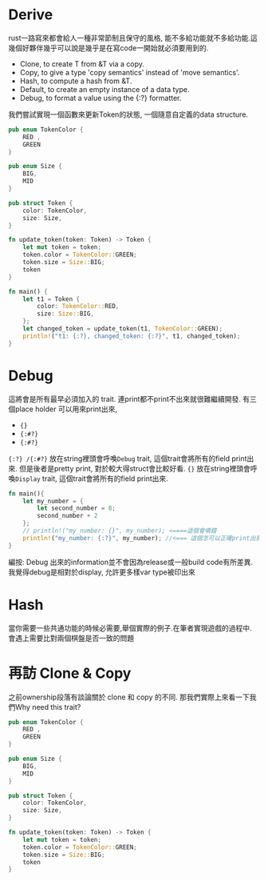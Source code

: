 # Derive
rust一路寫來都會給人一種非常節制且保守的風格, 能不多給功能就不多給功能.這幾個好夥伴幾乎可以說是幾乎是在寫code一開始就必須要用到的.


- Clone, to create T from &T via a copy.
- Copy, to give a type 'copy semantics' instead of 'move semantics'.
- Hash, to compute a hash from &T.
- Default, to create an empty instance of a data type.
- Debug, to format a value using the {:?} formatter.

我們嘗試實現一個函數來更新Token的狀態, 一個隨意自定義的data structure.

```rust
pub enum TokenColor {
    RED ,
    GREEN
}

pub enum Size {
    BIG,
    MID
}

pub struct Token {
    color: TokenColor,
    size: Size,
}

fn update_token(token: Token) -> Token {
    let mut token = token;
    token.color = TokenColor::GREEN;
    token.size = Size::BIG;
    token
}

fn main() {
    let t1 = Token {
        color: TokenColor::RED,
        size: Size::BIG,
    };
    let changed_token = update_token(t1, TokenColor::GREEN);
    println!("t1: {:?}, changed_token: {:?}", t1, changed_token);
}
```
# Debug
這將會是所有最早必須加入的 trait. 連print都不print不出來就很難繼續開發. 
有三個place holder 可以用來print出來, 
- `{}`
- `{:#?}`
- `{:#?}`

`{:?} /{:#?}` 放在string裡頭會呼喚`Debug` trait, 這個trait會將所有的field print出來. 但是後者是pretty print, 對於較大得struct會比較好看.
`{}` 放在string裡頭會呼喚`Display` trait, 這個trait會將所有的field print出來. 

```rust
fn main(){
    let my_number = {
        let second_number = 8;
        second_number + 2
    };
    // println!("my_number: {}", my_number); <====這個會噴錯
    println!("my_number: {:?}", my_number); //<=== 這個怎可以正確print出我們想要得結果
}
```
編按:
    Debug 出來的information並不會因為release或一般build code有所差異. 我覺得debug是相對於display, 允許更多樣var type被印出來







# Hash
當你需要一些共通功能的時候必需要,舉個實際的例子.在筆者實現遊戲的過程中. 會遇上需要比對兩個棋盤是否一致的問題



# 再訪 Clone & Copy
之前ownership段落有談論關於 clone 和 copy 的不同. 那我們實際上來看一下我們Why need this trait?


```rust
pub enum TokenColor {
    RED ,
    GREEN
}

pub enum Size {
    BIG,
    MID
}

pub struct Token {
    color: TokenColor,
    size: Size,
}

fn update_token(token: Token) -> Token {
    let mut token = token;
    token.color = TokenColor::GREEN;
    token.size = Size::BIG;
    token
}
```


